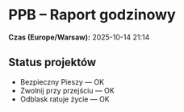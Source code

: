 # PPB – Raport godzinowy
**Czas (Europe/Warsaw):** 2025-10-14 21:14

## Status projektów
- Bezpieczny Pieszy — OK
- Zwolnij przy przejściu — OK
- Odblask ratuje życie — OK

